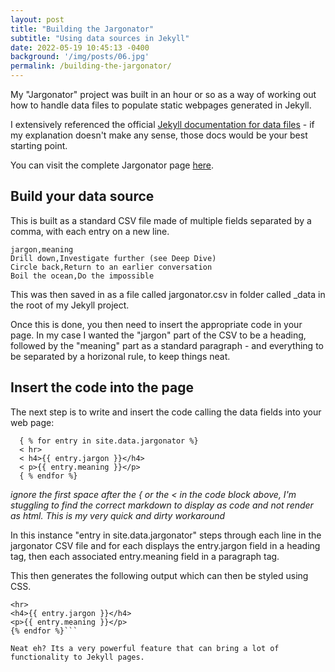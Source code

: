 ```yaml
---
layout: post
title: "Building the Jargonator"
subtitle: "Using data sources in Jekyll"
date: 2022-05-19 10:45:13 -0400
background: '/img/posts/06.jpg'
permalink: /building-the-jargonator/
---
```


My "Jargonator" project was built in an hour or so as a way of working out how to handle data files to populate static webpages generated in Jekyll.

I extensively referenced the official [Jekyll documentation for data files](https://jekyllrb.com/docs/datafiles/) - if my explanation doesn't make any sense, those docs would be your best starting point. 

You can visit the complete Jargonator page [here](/corporate-jargon/).

## Build your data source

This is built as a standard CSV file made of multiple fields separated by a comma, with each entry on a new line.

```
jargon,meaning
Drill down,Investigate further (see Deep Dive)
Circle back,Return to an earlier conversation
Boil the ocean,Do the impossible
```

This was then saved in as a file called jargonator.csv in folder called _data in the root of my Jekyll project.

Once this is done, you then need to insert the appropriate code in your page. In my case I wanted the "jargon" part of the CSV to be a heading, followed by the "meaning" part as a standard paragraph - and everything to be separated by a horizonal rule, to keep things neat.

## Insert the code into the page

The next step is to write and insert the code calling the data fields into your web page:

```text
  { % for entry in site.data.jargonator %}
  < hr>
  < h4>{{ entry.jargon }}</h4>
  < p>{{ entry.meaning }}</p>
  { % endfor %}
```
*ignore the first space after the { or the < in the code block above, I'm stuggling to find the correct markdown to display as code and not render as html. This is my very quick and dirty workaround*

In this instance "entry in site.data.jargonator" steps through each line in the jargonator CSV file and for each displays the entry.jargon field in a heading tag, then each associated entry.meaning field in a paragraph tag.

This then generates the following output which can then be styled using CSS.

```{% for entry in site.data.examples.jargonator_example %}
<hr>
<h4>{{ entry.jargon }}</h4>
<p>{{ entry.meaning }}</p>
{% endfor %}```

Neat eh? Its a very powerful feature that can bring a lot of functionality to Jekyll pages. 